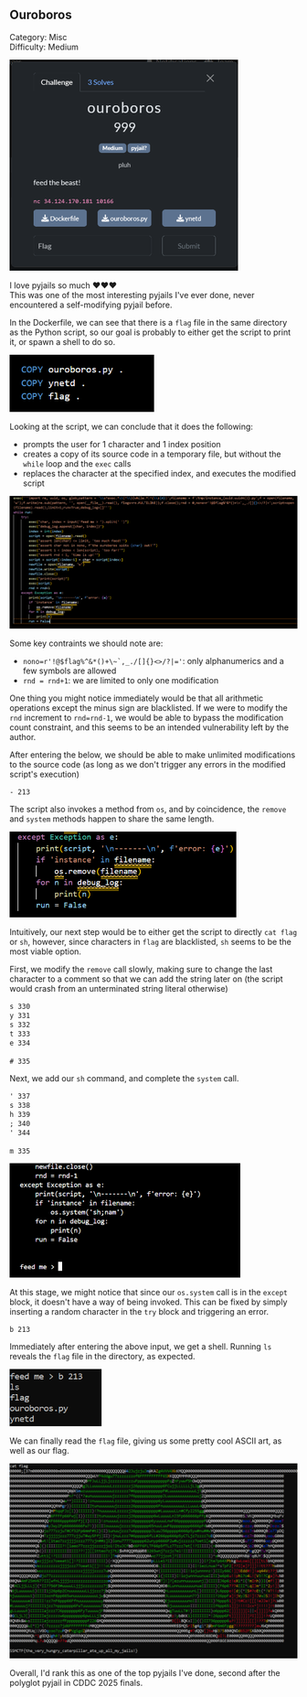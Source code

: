 ## Ouroboros

Category: Misc  
Difficulty: Medium

<img src="images/challenge.png" width=400/>

I love pyjails so much ❤❤❤  
This was one of the most interesting pyjails I've ever done, never encountered a self-modifying pyjail before.


In the Dockerfile, we can see that there is a `flag` file in the same directory as the Python script, so our goal is probably to either get the script to print it, or spawn a shell to do so.

<img src="images/dockerfile.png" height=100>


Looking at the script, we can conclude that it does the following:
- prompts the user for 1 character and 1 index position
- creates a copy of its source code in a temporary file, but without the `while` loop and the `exec` calls
- replaces the character at the specified index, and executes the modified script

<img src="images/source.png" width=600/>

Some key contraints we should note are:
- ``nono=r'!@$flag%^&*()+\~`,_./[]{}<>/?|='``: only alphanumerics and a few symbols are allowed
- `rnd = rnd+1`: we are limited to only one modification

One thing you might notice immediately would be that all arithmetic operations except the minus sign are blacklisted. If we were to modify the `rnd` increment to `rnd=rnd-1`, we would be able to bypass the modification count constraint, and this seems to be an intended vulnerability left by the author.


After entering the below, we should be able to make unlimited modifications to the source code (as long as we don't trigger any errors in the modified script's execution)

```
- 213
```


The script also invokes a method from `os`, and by coincidence, the `remove` and `system` methods happen to share the same length. 

<img src="images/os.png" height=150/>

Intuitively, our next step would be to either get the script to directly `cat flag` or `sh`, however, since characters in `flag` are blacklisted, `sh` seems to be the most viable option.

First, we modify the `remove` call slowly, making sure to change the last character to a comment so that we can add the string later on (the script would crash from an unterminated string literal otherwise)

```
s 330
y 331
s 332
t 333
e 334

# 335
```

Next, we add our `sh` command, and complete the `system` call.

```
' 337
s 338
h 339
; 340
' 344

m 335
```

<img src="images/modified.png" height=200>

At this stage, we might notice that since our `os.system` call is in the `except` block, it doesn't have a way of being invoked. This can be fixed by simply inserting a random character in the `try` block and triggering an error.

```
b 213
```

Immediately after entering the above input, we get a shell. Running `ls` reveals the `flag` file in the directory, as expected.

<img src="images/shell.png" height=100>

We can finally read the `flag` file, giving us some pretty cool ASCII art, as well as our flag.

<img src="images/flag.png" width=600>

Overall, I'd rank this as one of the top pyjails I've done, second after the polyglot pyjail in CDDC 2025 finals.
